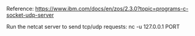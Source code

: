 Reference: https://www.ibm.com/docs/en/zos/2.3.0?topic=programs-c-socket-udp-server

Run the netcat server to send tcp/udp requests: nc -u 127.0.0.1 PORT